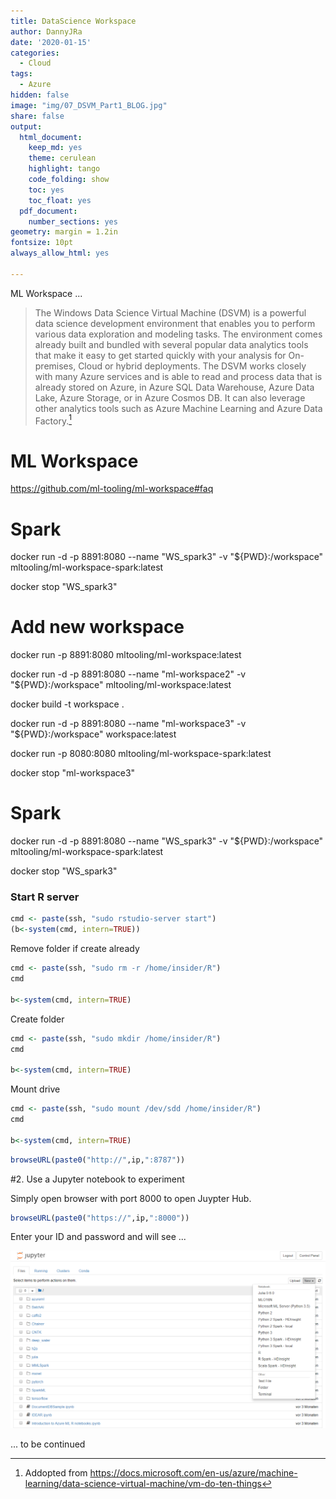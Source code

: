 ```yaml
---
title: DataScience Workspace
author: DannyJRa
date: '2020-01-15'
categories:
  - Cloud
tags:
  - Azure
hidden: false
image: "img/07_DSVM_Part1_BLOG.jpg"
share: false
output:
  html_document:
    keep_md: yes
    theme: cerulean
    highlight: tango
    code_folding: show
    toc: yes
    toc_float: yes
  pdf_document:
    number_sections: yes
geometry: margin = 1.2in
fontsize: 10pt
always_allow_html: yes

---
```





ML Workspace ...
 
<!--more-->









>The Windows Data Science Virtual Machine (DSVM) is a powerful data science development environment that enables you to perform various data exploration and modeling tasks. The environment comes already built and bundled with several popular data analytics tools that make it easy to get started quickly with your analysis for On-premises, Cloud or hybrid deployments. The DSVM works closely with many Azure services and is able to read and process data that is already stored on Azure, in Azure SQL Data Warehouse, Azure Data Lake, Azure Storage, or in Azure Cosmos DB. It can also leverage other analytics tools such as Azure Machine Learning and Azure Data Factory.[^1]

# ML Workspace

https://github.com/ml-tooling/ml-workspace#faq

# Spark

docker run -d -p 8891:8080 --name "WS_spark3" -v "${PWD}:/workspace" mltooling/ml-workspace-spark:latest

docker stop "WS_spark3"


# Add new workspace

docker run -p 8891:8080 mltooling/ml-workspace:latest

docker run -d -p 8891:8080 --name "ml-workspace2" -v "${PWD}:/workspace" mltooling/ml-workspace:latest


docker build -t workspace .

docker run -d -p 8891:8080 --name "ml-workspace3" -v "${PWD}:/workspace" workspace:latest

docker run -p 8080:8080 mltooling/ml-workspace-spark:latest

docker stop "ml-workspace3"



# Spark

docker run -d -p 8891:8080 --name "WS_spark3" -v "${PWD}:/workspace" mltooling/ml-workspace-spark:latest

docker stop "WS_spark3"

### Start R server


```r
cmd <- paste(ssh, "sudo rstudio-server start")
(b<-system(cmd, intern=TRUE))
```

Remove folder if create already


```r
cmd <- paste(ssh, "sudo rm -r /home/insider/R")
cmd

b<-system(cmd, intern=TRUE)
```

Create folder


```r
cmd <- paste(ssh, "sudo mkdir /home/insider/R")
cmd

b<-system(cmd, intern=TRUE)
```

Mount drive


```r
cmd <- paste(ssh, "sudo mount /dev/sdd /home/insider/R")
cmd

b<-system(cmd, intern=TRUE)
```



```r
browseURL(paste0("http://",ip,":8787"))
```


#2.  Use a Jupyter notebook to experiment

Simply open browser with port 8000 to open Juypter Hub. 

```r
browseURL(paste0("https://",ip,":8000"))
```

Enter your ID and password and will see ...

![Juypter Hub](img/jupyter_hub_BLOG.png)



... to be continued

[^1]: Addopted from https://docs.microsoft.com/en-us/azure/machine-learning/data-science-virtual-machine/vm-do-ten-things
